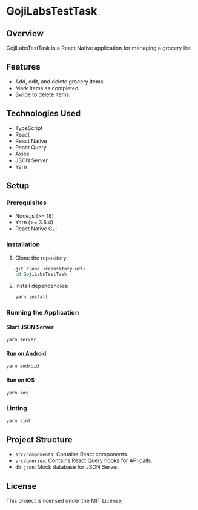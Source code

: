# GojiLabsTestTask

## Overview
GojiLabsTestTask is a React Native application for managing a grocery list.

## Features
- Add, edit, and delete grocery items.
- Mark items as completed.
- Swipe to delete items.

## Technologies Used
- TypeScript
- React
- React Native
- React Query
- Axios
- JSON Server
- Yarn

## Setup

### Prerequisites
- Node.js (>= 18)
- Yarn (>= 3.6.4)
- React Native CLI

### Installation
1. Clone the repository:
   ```bash
   git clone <repository-url>
   cd GojiLabsTestTask
   ```

2. Install dependencies:
   ```bash
   yarn install
   ```

### Running the Application

#### Start JSON Server
```bash
yarn server
```

#### Run on Android
```bash
yarn android
```

#### Run on iOS
```bash
yarn ios
```

### Linting
```bash
yarn lint
```

## Project Structure
- `src/components`: Contains React components.
- `src/queries`: Contains React Query hooks for API calls.
- `db.json`: Mock database for JSON Server.

## License
This project is licensed under the MIT License.
